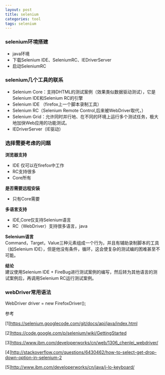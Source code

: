 ```yaml
---
layout: post
title: selenium
categories: tool
tags: selenium
---
```


### selenium环境搭建  

*	java环境
*	下载Selenium IDE、SeleniumRC、IEDriverServer
*	 启动SeleniumRC

### selenium几个工具的联系

*	Selenium Core：支持DHTML的测试案例（效果类似数据驱动测试），它是Selenium  IDE和Selenium  RC的引擎
*	Selenium IDE （firefox上一个脚本录制工具）
*	Selenium RC（Selenium Remote Control,后来被WebDriver取代，）
*	Selenium Grid：允许同时并行地、在不同的环境上运行多个测试任务，极大地加快Web应用的功能测试。
*	IEDriverServer（IE驱动）

### 选择需要考虑的问题

**浏览器支持**  
*	IDE 仅可以在firefox中工作
*	RC支持很多
*	Core所有  
  
**是否需要远程安装**  
*	只有Core需要  
  
**多语言支持**    
*	IDE,Core仅支持Selenium语言  
*	RC（WebDriver）支持很多语言，java  
  
**Selenium语言**    
Command，Target，Value三种元素组成一个行为，并且有辅助录制脚本的工具（如Selenium   IDE），但是他没有条件，循环，这会使复杂的测试编的困难甚至不可能。    
   
**结论**   
建议使用Selenium IDE + FireBug进行测试案例的编写，然后转为其他语言的测试案例后，再调用Selenium RC运行测试案例。

### webDriver常用语法
WebDriver driver = new FirefoxDriver();


参考

[1]<https://selenium.googlecode.com/git/docs/api/java/index.html>

[2]<https://code.google.com/p/selenium/wiki/GettingStarted>

[3]<https://www.ibm.com/developerworks/cn/web/1306_chenlei_webdriver/>

[4]<http://stackoverflow.com/questions/6430462/how-to-select-get-drop-down-option-in-selenium-2>

[5]<http://www.ibm.com/developerworks/cn/java/j-lo-keyboard/>
